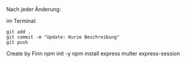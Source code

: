 

Nach jeder Änderung:


im Terminal:
   ```
   git add .
   git commit -m "Update: Kurze Beschreibung"
   git push
   ```

Create by Finn
npm init -y
npm install express multer express-session